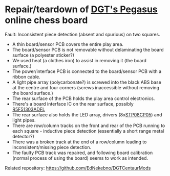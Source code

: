 Repair/teardown of [DGT's Pegasus](https://digitalgametechnology.com/products/home-use-e-boards/dgt-pegasus) online chess board
===============

Fault: Inconsistent piece detection (absent and spurious) on two squares.

* A thin board/sensor PCB covers the entire play area.
* The board/sensor PCB is not removable without delaminating the board surface (a polyester sticker?)
* We used heat (a clothes iron) to assist in removing it (the board surface.)
* The power/interface PCB is connected to the board/sensor PCB with a ribbon cable. 
* A light pipe array (polycarbonate?) is screwed into the black ABS base at the centre and four corners (screws inaccessible without removing the board surface.)
* The rear surface of the PCB holds the play area control electronics.
* There's a board interface IC on the rear surface, possibly [R5F51303ADFL](https://www.renesas.com/eu/en/products/microcontrollers-microprocessors/rx-32-bit-performance-efficiency-mcus/rx130-cost-optimized-high-performance-32-bit-microcontroller-enhanced-touch-key-function-and-5v-operation)
* The rear surface also holds the LED array, drivers (8x[STP08CP05](https://www.st.com/en/power-management/stp08cp05.html)) and light pipes.
* There are row/column tracks on the front and rear of the PCB running to each square - inductive piece detection (essentially a short range metal detector?)
* There was a broken track at the end of a row/column leading to inconsistent/missing piece detection.
* The faulty PCB track was repaired, and following board calibration (normal process of using the board) seems to work as intended.

Related repository:
https://github.com/EdNekebno/DGTCentaurMods

